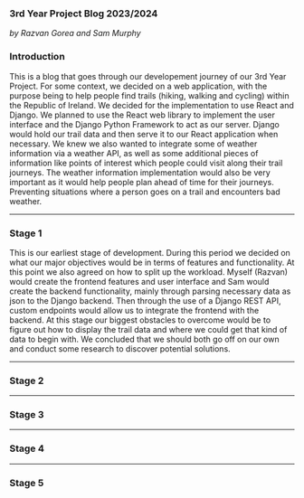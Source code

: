 ### 3rd Year Project Blog 2023/2024

*by Razvan Gorea and Sam Murphy*

### Introduction

This is a blog that goes through our developement journey of our 3rd Year Project. For some context, we decided on a web application, with the purpose being to help people find trails (hiking, walking and cycling) within the Republic of Ireland. We decided for the implementation to use React and Django. We planned to use the React web library to implement the user interface and the Django Python Framework to act as our server. Django would hold our trail data and then serve it to our React application when necessary. We knew we also wanted to integrate some of weather information via a weather API, as well as some additional pieces of information like points of interest which people could visit along their trail journeys. The weather information implementation would also be very important as it would help people plan ahead of time for their journeys. Preventing situations where a person goes on a trail and encounters bad weather. 

---

### Stage 1

This is our earliest stage of development. During this period we decided on what our major objectives would be in terms of features and functionality. At this point we also agreed on how to split up the workload. Myself (Razvan) would create the frontend features and user interface and Sam would create the backend functionality, mainly through parsing necessary data as json to the Django backend. Then through the use of a Django REST API, custom endpoints would allow us to integrate the frontend with the backend. At this stage our biggest obstacles to overcome would be to figure out how to display the trail data and where we could get that kind of data to begin with. We concluded that we should both go off on our own and conduct some research to discover potential solutions.

---

### Stage 2

---

### Stage 3

---

### Stage 4

---

### Stage 5
